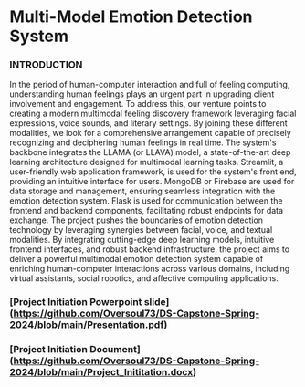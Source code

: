 # Multi-Model Emotion Detection System

### INTRODUCTION
In the period of human-computer interaction and full of feeling computing, understanding human feelings plays an urgent part in upgrading client involvement and engagement. To address this, our venture points to creating a modern multimodal feeling discovery framework leveraging facial expressions, voice sounds, and literary settings. By joining these different modalities, we look for a comprehensive arrangement capable of precisely recognizing and deciphering human feelings in real time. The system's backbone integrates the LLAMA (or LLAVA) model, a state-of-the-art deep learning architecture designed for multimodal learning tasks. Streamlit, a user-friendly web application framework, is used for the system's front end, providing an intuitive interface for users. MongoDB or Firebase are used for data storage and management, ensuring seamless integration with the emotion detection system. Flask is used for communication between the frontend and backend components, facilitating robust endpoints for data exchange. The project pushes the boundaries of emotion detection technology by leveraging synergies between facial, voice, and textual modalities. By integrating cutting-edge deep learning models, intuitive frontend interfaces, and robust backend infrastructure, the project aims to deliver a powerful multimodal emotion detection system capable of enriching human-computer interactions across various domains, including virtual assistants, social robotics, and affective computing applications.

### [Project Initiation Powerpoint slide] (https://github.com/Oversoul73/DS-Capstone-Spring-2024/blob/main/Presentation.pdf)

### [Project Initiation Document] (https://github.com/Oversoul73/DS-Capstone-Spring-2024/blob/main/Project_Inititation.docx)
